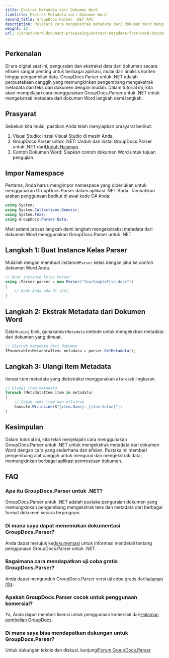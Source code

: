 ```yaml
---
title: Ekstrak Metadata dari Dokumen Word
linktitle: Ekstrak Metadata dari Dokumen Word
second_title: GroupDocs.Parser .NET API
description: Pelajari cara mengekstrak metadata dari dokumen Word menggunakan GroupDocs.Parser untuk .NET. Langkah mudah untuk mengurai dan mengambil informasi dokumen.
weight: 12
url: /id/net/word-document-processing/extract-metadata-from-word-document/
---
```

## Perkenalan
Di era digital saat ini, penguraian dan ekstraksi data dari dokumen secara efisien sangat penting untuk berbagai aplikasi, mulai dari analisis konten hingga pengambilan data. GroupDocs.Parser untuk .NET adalah perpustakaan canggih yang memungkinkan pengembang mengekstrak metadata dan teks dari dokumen dengan mudah. Dalam tutorial ini, kita akan mempelajari cara menggunakan GroupDocs.Parser untuk .NET untuk mengekstrak metadata dari dokumen Word langkah demi langkah.
## Prasyarat
Sebelum kita mulai, pastikan Anda telah menyiapkan prasyarat berikut:
1. Visual Studio: Instal Visual Studio di mesin Anda.
2.  GroupDocs.Parser untuk .NET: Unduh dan instal GroupDocs.Parser untuk .NET dari[Unduh Halaman](https://releases.groupdocs.com/parser/net/).
3. Contoh Dokumen Word: Siapkan contoh dokumen Word untuk tujuan pengujian.
## Impor Namespace
Pertama, Anda harus mengimpor namespace yang diperlukan untuk menggunakan GroupDocs.Parser dalam aplikasi .NET Anda. Tambahkan arahan penggunaan berikut di awal kode C# Anda:
```csharp
using System;
using System.Collections.Generic;
using System.Text;
using GroupDocs.Parser.Data;
```
Mari selami proses langkah demi langkah mengekstraksi metadata dari dokumen Word menggunakan GroupDocs.Parser untuk .NET.
## Langkah 1: Buat Instance Kelas Parser
 Mulailah dengan membuat instance`Parser` kelas dengan jalur ke contoh dokumen Word Anda.
```csharp
// Buat instance kelas Parser
using (Parser parser = new Parser("YourSampleFile.docx"))
{
    // Kode Anda ada di sini
}
```
## Langkah 2: Ekstrak Metadata dari Dokumen Word
 Dalam`using` blok, gunakan`GetMetadata` metode untuk mengekstrak metadata dari dokumen yang dimuat.
```csharp
// Ekstrak metadata dari dokumen
IEnumerable<MetadataItem> metadata = parser.GetMetadata();
```
## Langkah 3: Ulangi Item Metadata
 Iterasi item metadata yang diekstraksi menggunakan a`foreach` lingkaran.
```csharp
// Ulangi item metadata
foreach (MetadataItem item in metadata)
{
    // Cetak nama item dan nilainya
    Console.WriteLine($"{item.Name}: {item.Value}");
}
```
## Kesimpulan
Dalam tutorial ini, kita telah menjelajahi cara menggunakan GroupDocs.Parser untuk .NET untuk mengekstrak metadata dari dokumen Word dengan cara yang sederhana dan efisien. Pustaka ini memberi pengembang alat canggih untuk mengurai dan mengekstrak data, memungkinkan berbagai aplikasi pemrosesan dokumen.

## FAQ
### Apa itu GroupDocs.Parser untuk .NET?
GroupDocs.Parser untuk .NET adalah pustaka penguraian dokumen yang memungkinkan pengembang mengekstrak teks dan metadata dari berbagai format dokumen secara terprogram.
### Di mana saya dapat menemukan dokumentasi GroupDocs.Parser?
 Anda dapat merujuk ke[dokumentasi](https://tutorials.groupdocs.com/parser/net/) untuk informasi mendetail tentang penggunaan GroupDocs.Parser untuk .NET.
### Bagaimana cara mendapatkan uji coba gratis GroupDocs.Parser?
 Anda dapat mengunduh GroupDocs.Parser versi uji coba gratis dari[halaman rilis](https://releases.groupdocs.com/).
### Apakah GroupDocs.Parser cocok untuk penggunaan komersial?
 Ya, Anda dapat membeli lisensi untuk penggunaan komersial dari[Halaman pembelian GroupDocs](https://purchase.groupdocs.com/buy).
### Di mana saya bisa mendapatkan dukungan untuk GroupDocs.Parser?
 Untuk dukungan teknis dan diskusi, kunjungi[Forum GroupDocs.Parser](https://forum.groupdocs.com/c/parser/17).